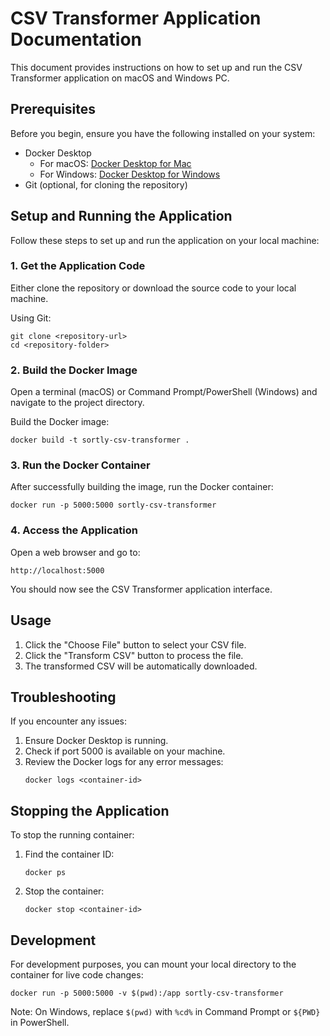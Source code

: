 # CSV Transformer Application Documentation

This document provides instructions on how to set up and run the CSV Transformer application on macOS and Windows PC.

## Prerequisites

Before you begin, ensure you have the following installed on your system:

- Docker Desktop
  - For macOS: [Docker Desktop for Mac](https://docs.docker.com/docker-for-mac/install/)
  - For Windows: [Docker Desktop for Windows](https://docs.docker.com/docker-for-windows/install/)
- Git (optional, for cloning the repository)

## Setup and Running the Application

Follow these steps to set up and run the application on your local machine:

### 1. Get the Application Code

Either clone the repository or download the source code to your local machine.

Using Git:
```
git clone <repository-url>
cd <repository-folder>
```

### 2. Build the Docker Image

Open a terminal (macOS) or Command Prompt/PowerShell (Windows) and navigate to the project directory.

Build the Docker image:
```
docker build -t sortly-csv-transformer .
```

### 3. Run the Docker Container

After successfully building the image, run the Docker container:

```
docker run -p 5000:5000 sortly-csv-transformer
```

### 4. Access the Application

Open a web browser and go to:
```
http://localhost:5000
```

You should now see the CSV Transformer application interface.

## Usage

1. Click the "Choose File" button to select your CSV file.
2. Click the "Transform CSV" button to process the file.
3. The transformed CSV will be automatically downloaded.

## Troubleshooting

If you encounter any issues:

1. Ensure Docker Desktop is running.
2. Check if port 5000 is available on your machine.
3. Review the Docker logs for any error messages:
   ```
   docker logs <container-id>
   ```

## Stopping the Application

To stop the running container:

1. Find the container ID:
   ```
   docker ps
   ```
2. Stop the container:
   ```
   docker stop <container-id>
   ```

## Development

For development purposes, you can mount your local directory to the container for live code changes:

```
docker run -p 5000:5000 -v $(pwd):/app sortly-csv-transformer
```

Note: On Windows, replace `$(pwd)` with `%cd%` in Command Prompt or `${PWD}` in PowerShell.